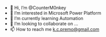 - 👋 Hi, I’m @CounterM0nkey
- 👀 I’m interested in Microsoft Power Platform
- 🌱 I’m currently learning Automation
- 💞️ I’m looking to collaborate on ...
- 📫 How to reach me k.c.premo@gmail.com

<!---
CounterM0nkey/CounterM0nkey is a ✨ special ✨ repository because its `README.md` (this file) appears on your GitHub profile.
You can click the Preview link to take a look at your changes.
--->
